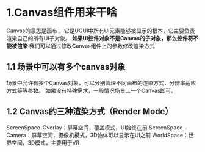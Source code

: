 # 1.Canvas组件用来干啥

Canvas的意思是画布 ，它是UGUI中所有UI元素能够被显示的根本，它主要负责渲染自己的所有UI子对象。 
**如果UI控件对象不是Canvas的子对象，那么控件将不能被渲染**
我们可以通过修改Canvas组件上的参数修改渲染方式

## 1.1 场景中可以有多个canvas对象
场景中允许有多个Canvas对象，可以分别管理不同画布的渲染方式，分辨率适应方式等等参数。
如果没有特殊需求，一般情况场景上一个Canvas即可。

## 1.2 Canvas的三种渲染方式（Render Mode）
 
ScreenSpace-Overlay：屏幕空间，覆盖模式，UI始终在前
ScreenSpace－Camera：屏幕空间，摄像机模式，3D物体可以显示在UI之前
WorldSpace：世界空间，3D模式，主要用于VR